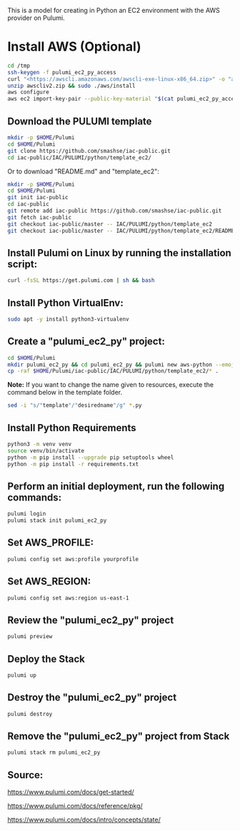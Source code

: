 This is a model for creating in Python an EC2 environment with the AWS provider on Pulumi.

# Install AWS (Optional)

```bash
cd /tmp
ssh-keygen -f pulumi_ec2_py_access
curl "<https://awscli.amazonaws.com/awscli-exe-linux-x86_64.zip>" -o "awscliv2.zip"
unzip awscliv2.zip && sudo ./aws/install
aws configure
aws ec2 import-key-pair --public-key-material "$(cat pulumi_ec2_py_access.pub | base64)" --key-name pulumi_ec2_py_access --region us-west-2 --profile yourprofile
```

## Download the PULUMI template

```bash
mkdir -p $HOME/Pulumi
cd $HOME/Pulumi
git clone https://github.com/smashse/iac-public.git
cd iac-public/IAC/PULUMI/python/template_ec2/
```

Or to download "README.md" and "template_ec2":

```bash
mkdir -p $HOME/Pulumi
cd $HOME/Pulumi
git init iac-public
cd iac-public
git remote add iac-public https://github.com/smashse/iac-public.git
git fetch iac-public
git checkout iac-public/master -- IAC/PULUMI/python/template_ec2
git checkout iac-public/master -- IAC/PULUMI/python/template_ec2/README.md
```

## Install Pulumi on Linux by running the installation script:

```bash
curl -fsSL https://get.pulumi.com | sh && bash
```

## Install Python VirtualEnv:

```bash
sudo apt -y install python3-virtualenv
```

## Create a "pulumi_ec2_py" project:

```bash
cd $HOME/Pulumi
mkdir pulumi_ec2_py && cd pulumi_ec2_py && pulumi new aws-python --emoji --generate-only --name pulumi_ec2_py --description "Pulumi EC2 Python"
cp -raf $HOME/Pulumi/iac-public/IAC/PULUMI/python/template_ec2/* .
```

**Note:** If you want to change the name given to resources, execute the command below in the template folder.

```bash
sed -i "s/"template"/"desiredname"/g" *.py
```

## Install Python Requirements

```bash
python3 -m venv venv
source venv/bin/activate
python -m pip install --upgrade pip setuptools wheel
python -m pip install -r requirements.txt
```

## Perform an initial deployment, run the following commands:

```bash
pulumi login
pulumi stack init pulumi_ec2_py
```

## Set AWS_PROFILE:

```bash
pulumi config set aws:profile yourprofile
```

## Set AWS_REGION:

```bash
pulumi config set aws:region us-east-1
```

## Review the "pulumi_ec2_py" project

```bash
pulumi preview
```

## Deploy the Stack

```bash
pulumi up
```

## Destroy the "pulumi_ec2_py" project

```bash
pulumi destroy
```

## Remove the "pulumi_ec2_py" project from Stack

```bash
pulumi stack rm pulumi_ec2_py
```

## Source:

<https://www.pulumi.com/docs/get-started/>

<https://www.pulumi.com/docs/reference/pkg/>

<https://www.pulumi.com/docs/intro/concepts/state/>
